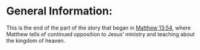 # General Information:

This is the end of the part of the story that began in [Matthew 13:54](../13/54.md), where Matthew tells of continued opposition to Jesus’ ministry and teaching about the kingdom of heaven.